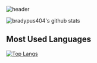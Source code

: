 <!--![header](https://capsule-render.vercel.app/api?type=ractheight=400&text=Hello%20World!&desc=Hello%20capsule%20render)-->
![header](https://capsule-render.vercel.app/api?type=rect&color=gradient&height=200&section=header&text=Hi%20I\'m%20foliv0ra&desc=Let\'s%20analyze%20Malware%20together\!&descAlignY=90)

<!--
**bradypus404/bradypus404** is a ✨ _special_ ✨ repository because its `README.md` (this file) appears on your GitHub profile.

Here are some ideas to get you started:

- 🔭 I’m currently working on ...
- 🌱 I’m currently learning ...
- 👯 I’m looking to collaborate on ...
- 🤔 I’m looking for help with ...
- 💬 Ask me about ...
- 📫 How to reach me: ...
- 😄 Pronouns: ...
- ⚡ Fun fact: ...
-->

![bradypus404's github stats](https://github-readme-stats.vercel.app/api?username=bradypus404&show_icons=true&theme=radical)

Most Used Languages
------
[![Top Langs](https://github-readme-stats.vercel.app/api/top-langs/?username=bradypus404&layout=compact)](https://github.com/bradypus404/github-readme-stats)
